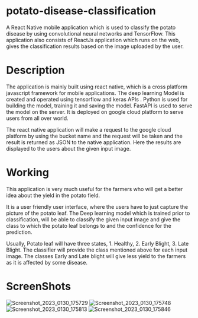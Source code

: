 # potato-disease-classification
A React Native mobile application which is used to classify the potato disease by using convolutional neural networks and TensorFlow. This application also consists of ReactJs  application which runs on the web, gives the classification results based on the image uploaded by the user.



# Description 
The application is mainly built using react native, which is a cross platform javascript framework for mobile applications. The deep learning Model is created and operated using tensorflow and keras APIs . Python is used for building the model, training it and saving the model. FastAPI is used to serve the model on the server. It is deployed on google cloud platform to serve users from all over world. 

The react native application will make a request to the google cloud platform by using the bucket name and the request will be taken and the result is returned as JSON to the native application. Here the results are displayed to the users about the given input image.



# Working 
This application is very much useful for the farmers who will get a better idea about the yield in the potato field. 

It is a user friendly user interface, where the users have to just capture the picture of the potato leaf. The Deep learning model which is trained prior to classification, will be able to classify the given input image and give the class to which the potato leaf belongs to and the confidence for the prediction. 

Usually, Potato leaf will have three states, 1. Healthy, 2. Early Blight, 3. Late Blight. The classifier will provide the class mentioned above for each input image. The classes Early and Late blight will give less yield to the farmers as it is affected by some disease.


# ScreenShots
![Screenshot_2023_0130_175729](https://user-images.githubusercontent.com/66869443/215478159-2d153955-73de-429c-b982-c4b76cbb55d1.jpg) ![Screenshot_2023_0130_175748](https://user-images.githubusercontent.com/66869443/215478170-793eb1ed-325c-48bf-aab5-8e0079d8dac6.jpg)
![Screenshot_2023_0130_175813](https://user-images.githubusercontent.com/66869443/215478173-7e31bfe6-1623-48ad-8c80-ae5cc5b54a35.jpg)
![Screenshot_2023_0130_175846](https://user-images.githubusercontent.com/66869443/215478176-560305aa-3285-4252-afb3-5a7c8848cd5c.jpg)
